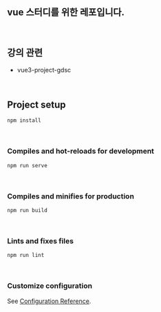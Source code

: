 ## vue 스터디를 위한 레포입니다.


</br>

## 강의 관련
- vue3-project-gdsc

</br>

## Project setup
```
npm install
```

</br>

### Compiles and hot-reloads for development
```
npm run serve
```

</br>

### Compiles and minifies for production
```
npm run build
```

</br>

### Lints and fixes files
```
npm run lint
```

</br>

### Customize configuration
See [Configuration Reference](https://cli.vuejs.org/config/).


